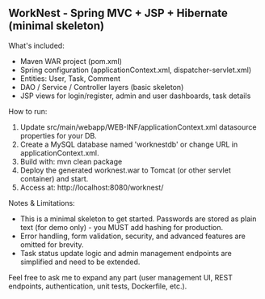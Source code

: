 WorkNest - Spring MVC + JSP + Hibernate (minimal skeleton)
--------------------------------------------------------------
What's included:
- Maven WAR project (pom.xml)
- Spring configuration (applicationContext.xml, dispatcher-servlet.xml)
- Entities: User, Task, Comment
- DAO / Service / Controller layers (basic skeleton)
- JSP views for login/register, admin and user dashboards, task details

How to run:
1. Update src/main/webapp/WEB-INF/applicationContext.xml datasource properties for your DB.
2. Create a MySQL database named 'worknestdb' or change URL in applicationContext.xml.
3. Build with: mvn clean package
4. Deploy the generated worknest.war to Tomcat (or other servlet container) and start.
5. Access at: http://localhost:8080/worknest/

Notes & Limitations:
- This is a minimal skeleton to get started. Passwords are stored as plain text (for demo only) - you MUST add hashing for production.
- Error handling, form validation, security, and advanced features are omitted for brevity.
- Task status update logic and admin management endpoints are simplified and need to be extended.

Feel free to ask me to expand any part (user management UI, REST endpoints, authentication, unit tests, Dockerfile, etc.).

